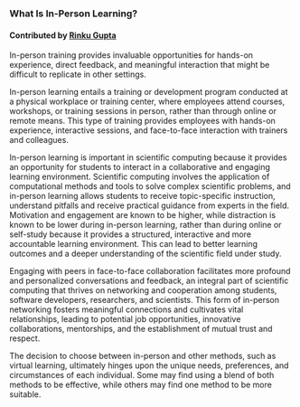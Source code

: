
### What Is In-Person Learning?
#### Contributed by [Rinku Gupta](https://github.com/rinkug)

<!--- deck start --->
In-person training provides invaluable opportunities for hands-on experience, direct feedback, and meaningful interaction that might be difficult to replicate in other settings.
<!--- deck end --->

<!--- body start --->
In-person learning entails a training or development program conducted at a physical workplace or training center, where employees attend courses, workshops, or training sessions in person, rather than through online or remote means. This type of training provides employees with hands-on experience, interactive sessions, and face-to-face interaction with trainers and colleagues.

In-person learning is important in scientific computing because it provides an opportunity for students to interact in a collaborative and engaging learning environment. Scientific computing involves the application of computational methods and tools to solve complex scientific problems, and in-person learning allows students to receive topic-specific instruction, understand pitfalls and receive practical guidance from experts in the field. Motivation and engagement are known to be higher, while distraction is known to be lower during in-person learning, rather than during online or self-study because it provides a structured, interactive and  more accountable learning environment. This can lead to better learning outcomes and a deeper understanding of the scientific field under study.

Engaging with peers in face-to-face collaboration facilitates more profound and personalized conversations and feedback, an integral part of scientific computing that thrives on networking and cooperation among students, software developers, researchers, and scientists. This form of in-person networking fosters meaningful connections and cultivates vital relationships, leading to potential job opportunities, innovative collaborations, mentorships, and the establishment of mutual trust and respect.

The decision to choose between in-person and other methods, such as virtual learning, ultimately hinges upon the unique needs, preferences, and circumstances of each individual. Some may find using a blend of both methods to be effective, while others may find one method to be more suitable.


<!--- body end  --->

 
<!---
Publish: yes
Pinned: yes
Topics: in-person learning
RSS update: 2023-04-04
--->
